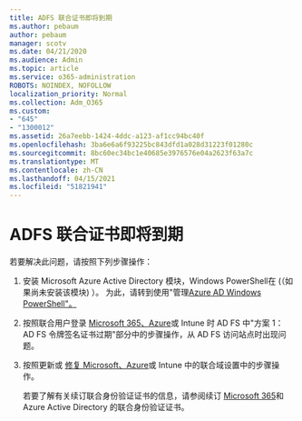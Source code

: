 ```yaml
---
title: ADFS 联合证书即将到期
ms.author: pebaum
author: pebaum
manager: scotv
ms.date: 04/21/2020
ms.audience: Admin
ms.topic: article
ms.service: o365-administration
ROBOTS: NOINDEX, NOFOLLOW
localization_priority: Normal
ms.collection: Adm_O365
ms.custom:
- "645"
- "1300012"
ms.assetid: 26a7eebb-1424-4ddc-a123-af1cc94bc40f
ms.openlocfilehash: 3ba6e6a6f93225bc843dfd1a028d31223f01280c
ms.sourcegitcommit: 8bc60ec34bc1e40685e3976576e04a2623f63a7c
ms.translationtype: MT
ms.contentlocale: zh-CN
ms.lasthandoff: 04/15/2021
ms.locfileid: "51821941"
---
```

# <a name="adfs-federation-certificate-expiring"></a>ADFS 联合证书即将到期

若要解决此问题，请按照下列步骤操作：
  
1. 安装 Microsoft Azure Active Directory 模块，Windows PowerShell在 (（如果尚未安装该模块) ）。 为此，请转到使用"管理[Azure AD Windows PowerShell"。](https://aka.ms/aadposh)

2. 按照联合用户登录 [Microsoft 365、Azure](https://support.microsoft.com/help/2713898/there-was-a-problem-accessing-the-site-error-from-ad-fs-when-a-federat)或 Intune 时 AD FS 中"方案 1： AD FS 令牌签名证书过期"部分中的步骤操作，从 AD FS 访问站点时出现问题。

3. 按照更新或 [修复 Microsoft、Azure](https://docs.microsoft.com/office365/troubleshoot/security/update-federated-domain-office-365)或 Intune 中的联合域设置中的步骤操作。

    若要了解有关续订联合身份验证证书的信息，请参阅续订 [Microsoft 365](https://docs.microsoft.com/azure/active-directory/connect/active-directory-aadconnect-o365-certs)和 Azure Active Directory 的联合身份验证证书。
